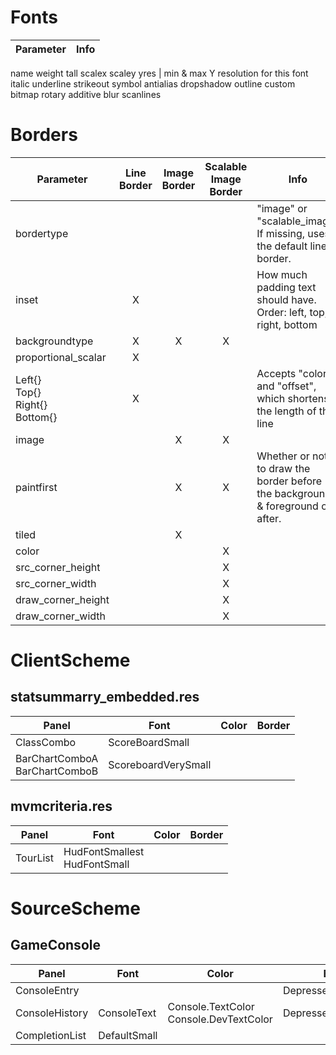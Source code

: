 # Fonts
Parameter | Info
--------- | ----
name
weight
tall
scalex
scaley
yres | min & max Y resolution for this font
italic
underline
strikeout
symbol
antialias
dropshadow
outline
custom
bitmap
rotary
additive
blur
scanlines

# Borders
Parameter | Line Border | Image Border | Scalable Image Border | Info
--------- |:-----------:|:------------:|:---------------------:| ----
bordertype ||||"image" or "scalable_image"<br>If missing, uses the default line border.
inset | X ||| How much padding text should have. Order: left, top, right, bottom
backgroundtype | X | X | X
proportional_scalar | X | |
Left{}<br>Top{}<br>Right{}<br>Bottom{} | X | | | Accepts "color" and "offset", which shortens the length of the line
image | | X | X
paintfirst | | X | X | Whether or not to draw the border before the background & foreground or after.
tiled | | X
color ||| X
src_corner_height ||| X
src_corner_width ||| X
draw_corner_height ||| X
draw_corner_width ||| X


# ClientScheme

## statsummarry_embedded.res
Panel | Font | Color | Border
----- | ---- | ----- | ------
ClassCombo | ScoreBoardSmall
BarChartComboA<br>BarChartComboB | ScoreboardVerySmall

## mvmcriteria.res
Panel | Font | Color | Border
----- | ---- | ----- | ------
TourList | HudFontSmallest<br>HudFontSmall

# SourceScheme

## GameConsole
Panel | Font | Color | Border
----- | ---- | ----- | ------
ConsoleEntry | | | DepressedButtonBorder
ConsoleHistory | ConsoleText | Console.TextColor<br>Console.DevTextColor | DepressedButtonBorder
CompletionList | DefaultSmall | | 

